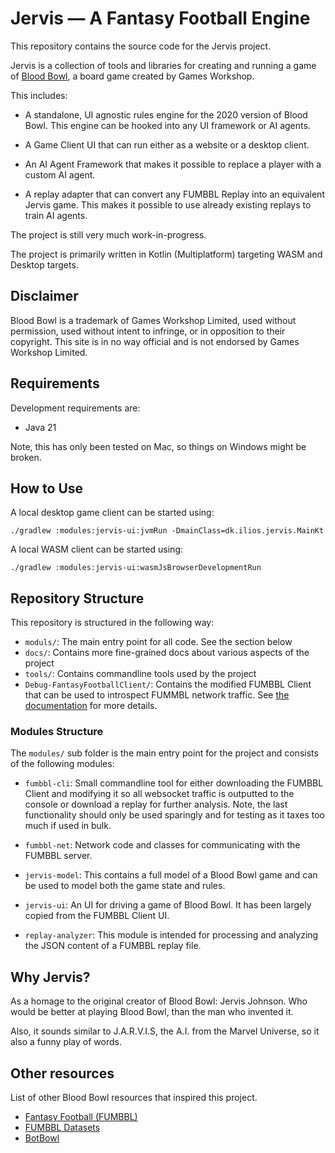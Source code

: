 # Jervis — A Fantasy Football Engine

This repository contains the source code for the Jervis project.

Jervis is a collection of tools and libraries for creating and running a game of 
[Blood Bowl](https://start-warhammer.com/blood-bowl/), a board game created by 
Games Workshop.

This includes:
 
- A standalone, UI agnostic rules engine for the 2020 version of Blood Bowl.
  This engine can be hooked into any UI framework or AI agents.

- A Game Client UI that can run either as a website or a desktop client.

- An AI Agent Framework that makes it possible to replace a player with a custom
  AI agent.

- A replay adapter that can convert any FUMBBL Replay into an equivalent Jervis
  game. This makes it possible to use already existing replays to train AI 
  agents.

The project is still very much work-in-progress. 

The project is primarily written in Kotlin (Multiplatform) targeting WASM and 
Desktop targets.


## Disclaimer

Blood Bowl is a trademark of Games Workshop Limited, used without permission, 
used without intent to infringe, or in opposition to their copyright. This site
is in no way official and is not endorsed by Games Workshop Limited.


## Requirements

Development requirements are:
- Java 21

Note, this has only been tested on Mac, so things on Windows might be broken.

## How to Use

A local desktop game client can be started using:

```shell
./gradlew :modules:jervis-ui:jvmRun -DmainClass=dk.ilios.jervis.MainKt
```

A local WASM client can be started using:

```shell
./gradlew :modules:jervis-ui:wasmJsBrowserDevelopmentRun
```


## Repository Structure

This repository is structured in the following way:

- `moduls/`: The main entry point for all code. See the section below
- `docs/`: Contains more fine-grained docs about various aspects of the project
- `tools/`: Contains commandline tools used by the project
- `Debug-FantasyFootballClient/`: Contains the modified FUMBBL Client that can
  be used to introspect FUMMBL network traffic. See 
  [the documentation](modules/fumbbl-cli/README.md) for more details.

### Modules Structure

The `modules/` sub folder is the main entry point for the project and consists 
of the following modules:

- `fumbbl-cli`: Small commandline tool for either downloading the FUMBBL Client 
  and modifying it so all websocket traffic is outputted to the console or 
  download a replay for further analysis. Note, the last functionality should only 
  be used sparingly and for testing as it taxes too much if used in bulk. 

- `fumbbl-net`: Network code and classes for communicating with the FUMBBL 
   server.

- `jervis-model`: This contains a full model of a Blood Bowl game and can be 
  used to model both the game state and rules. 

- `jervis-ui`: An UI for driving a game of Blood Bowl. It has been largely 
  copied from the FUMBBL Client UI.

- `replay-analyzer`: This module is intended for processing and analyzing the
   JSON content of a FUMBBL replay file.


## Why Jervis?

As a homage to the original creator of Blood Bowl: Jervis Johnson. Who would be 
better at playing Blood Bowl, than the man who invented it.

Also, it sounds similar to J.A.R.V.I.S, the A.I. from the Marvel Universe, so it 
also a funny play of words.


## Other resources

List of other Blood Bowl resources that inspired this project.

- [Fantasy Football (FUMBBL)](https://github.com/christerk/ffb)
- [FUMBBL Datasets](https://github.com/gsverhoeven/fumbbl_datasets)
- [BotBowl](https://njustesen.github.io/botbowl/)